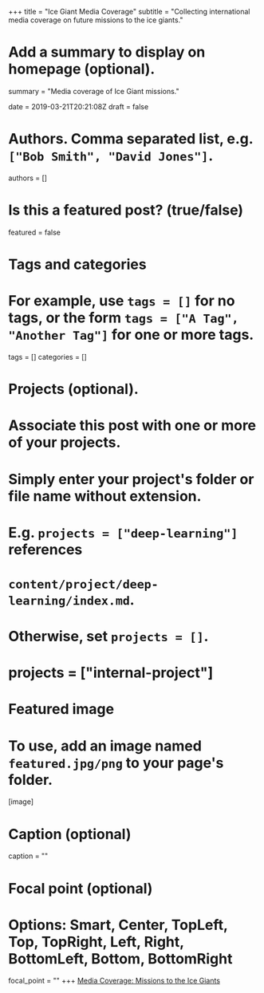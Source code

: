 +++
title = "Ice Giant Media Coverage"
subtitle = "Collecting international media coverage on future missions to the ice giants."

# Add a summary to display on homepage (optional).
summary = "Media coverage of Ice Giant missions."

date = 2019-03-21T20:21:08Z
draft = false

# Authors. Comma separated list, e.g. `["Bob Smith", "David Jones"]`.
authors = []

# Is this a featured post? (true/false)
featured = false

# Tags and categories
# For example, use `tags = []` for no tags, or the form `tags = ["A Tag", "Another Tag"]` for one or more tags.
tags = []
categories = []

# Projects (optional).
#   Associate this post with one or more of your projects.
#   Simply enter your project's folder or file name without extension.
#   E.g. `projects = ["deep-learning"]` references
#   `content/project/deep-learning/index.md`.
#   Otherwise, set `projects = []`.
# projects = ["internal-project"]

# Featured image
# To use, add an image named `featured.jpg/png` to your page's folder.
[image]
  # Caption (optional)
  caption = ""

  # Focal point (optional)
  # Options: Smart, Center, TopLeft, Top, TopRight, Left, Right, BottomLeft, Bottom, BottomRight
  focal_point = ""
+++
<a class="twitter-moment" href="https://twitter.com/i/moments/1108817515877224456?ref_src=twsrc%5Etfw">Media Coverage: Missions to the Ice Giants</a> <script async src="https://platform.twitter.com/widgets.js" charset="utf-8"></script>
